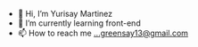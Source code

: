 - 👋 Hi, I’m Yurisay Martinez
- 🌱 I’m currently learning front-end
- 📫 How to reach me ...greensay13@gmail.com

